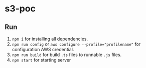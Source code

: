 # s3-poc

## Run
1. `npm i` for installing all dependencies.
2. `npm run config` or `aws configure --profile="profilename"` for configuration AWS credential.
3. `npm run build` for build `.ts` files to runnable `.js` files.
4. `npm start` for starting server
